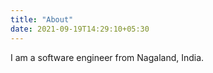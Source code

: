 ```yaml
---
title: "About"
date: 2021-09-19T14:29:10+05:30
---
```


I am a software engineer from Nagaland, India.
